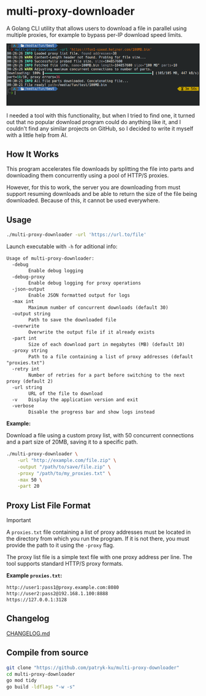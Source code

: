 # multi-proxy-downloader
A Golang CLI utility that allows users to download a file in parallel using multiple proxies, for example to bypass per-IP download speed limits.

![demo](.github/assets/demo.png)

I needed a tool with this functionality, but when I tried to find one, it turned out that no popular download program could do anything like it, and I couldn't find any similar projects on GitHub, so I decided to write it myself with a little help from AI.

## How It Works

This program accelerates file downloads by splitting the file into parts and downloading them concurrently using a pool of HTTP/S proxies.

However, for this to work, the server you are downloading from must support resuming downloads and be able to return the size of the file being downloaded. Because of this, it cannot be used everywhere.

## Usage

```sh
./multi-proxy-downloader -url 'https://url.to/file'
```

Launch executable with `-h` for aditional info:

```
Usage of multi-proxy-downloader:
  -debug
    	Enable debug logging
  -debug-proxy
    	Enable debug logging for proxy operations
  -json-output
    	Enable JSON formatted output for logs
  -max int
    	Maximum number of concurrent downloads (default 30)
  -output string
    	Path to save the downloaded file
  -overwrite
    	Overwrite the output file if it already exists
  -part int
    	Size of each download part in megabytes (MB) (default 10)
  -proxy string
    	Path to a file containing a list of proxy addresses (default "proxies.txt")
  -retry int
    	Number of retries for a part before switching to the next proxy (default 2)
  -url string
    	URL of the file to download
  -v	Display the application version and exit
  -verbose
    	Disable the progress bar and show logs instead
```

**Example:**

Download a file using a custom proxy list, with 50 concurrent connections and a part size of 20MB, saving it to a specific path.

```sh
./multi-proxy-downloader \
    -url "http://example.com/file.zip" \
    -output "/path/to/save/file.zip" \
    -proxy "/path/to/my_proxies.txt" \
    -max 50 \
    -part 20
```

## Proxy List File Format

> [!IMPORTANT]
> A `proxies.txt` file containing a list of proxy addresses must be located in the directory from which you run the program. If it is not there, you must provide the path to it using the `-proxy` flag.

The proxy list file is a simple text file with one proxy address per line. The tool supports standard HTTP/S proxy formats.

**Example `proxies.txt`:**
```
http://user1:pass1@proxy.example.com:8080
http://user2:pass2@192.168.1.100:8888
https://127.0.0.1:3128
```

## Changelog

[CHANGELOG.md](CHANGELOG.md)

## Compile from source

```sh
git clone "https://github.com/patryk-ku/multi-proxy-downloader"
cd multi-proxy-downloader
go mod tidy
go build -ldflags "-w -s"
```
